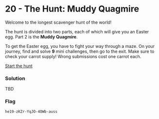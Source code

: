 # 20 - The Hunt: Muddy Quagmire

Welcome to the longest scavenger hunt of the world!

The hunt is divided into two parts, each of which will give you an Easter egg. Part 2 is the **Muddy Quagmire**.

To get the Easter egg, you have to fight your way through a maze. On your journey, find and solve **9** mini challenges, then go to the exit. Make sure to check your carrot supply! Wrong submissions cost one carrot each.

[Start the hunt](http://whale.hacking-lab.com:5337/)

### Solution

TBD

### Flag

```
he19-zKZr-YqJO-4OWb-auss
```
